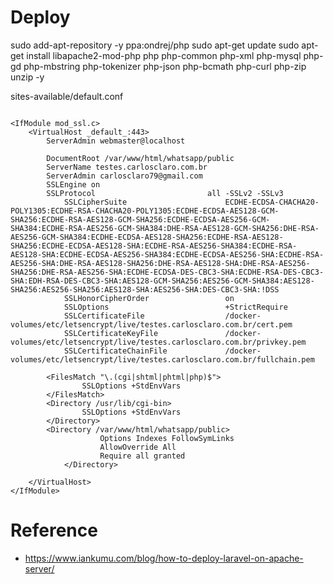 
# Deploy
sudo add-apt-repository -y ppa:ondrej/php
sudo apt-get update
sudo apt-get install libapache2-mod-php php php-common php-xml php-mysql php-gd php-mbstring php-tokenizer php-json php-bcmath php-curl php-zip unzip -y

sites-available/default.conf
```

<IfModule mod_ssl.c>
	<VirtualHost _default_:443>
		ServerAdmin webmaster@localhost
		
		DocumentRoot /var/www/html/whatsapp/public 
		ServerName testes.carlosclaro.com.br
		ServerAdmin carlosclaro79@gmail.com
        SSLEngine on
		SSLProtocol                         all -SSLv2 -SSLv3
	        SSLCipherSuite                      ECDHE-ECDSA-CHACHA20-POLY1305:ECDHE-RSA-CHACHA20-POLY1305:ECDHE-ECDSA-AES128-GCM-SHA256:ECDHE-RSA-AES128-GCM-SHA256:ECDHE-ECDSA-AES256-GCM-SHA384:ECDHE-RSA-AES256-GCM-SHA384:DHE-RSA-AES128-GCM-SHA256:DHE-RSA-AES256-GCM-SHA384:ECDHE-ECDSA-AES128-SHA256:ECDHE-RSA-AES128-SHA256:ECDHE-ECDSA-AES128-SHA:ECDHE-RSA-AES256-SHA384:ECDHE-RSA-AES128-SHA:ECDHE-ECDSA-AES256-SHA384:ECDHE-ECDSA-AES256-SHA:ECDHE-RSA-AES256-SHA:DHE-RSA-AES128-SHA256:DHE-RSA-AES128-SHA:DHE-RSA-AES256-SHA256:DHE-RSA-AES256-SHA:ECDHE-ECDSA-DES-CBC3-SHA:ECDHE-RSA-DES-CBC3-SHA:EDH-RSA-DES-CBC3-SHA:AES128-GCM-SHA256:AES256-GCM-SHA384:AES128-SHA256:AES256-SHA256:AES128-SHA:AES256-SHA:DES-CBC3-SHA:!DSS
        	SSLHonorCipherOrder                 on
	        SSLOptions                          +StrictRequire
        	SSLCertificateFile                  /docker-volumes/etc/letsencrypt/live/testes.carlosclaro.com.br/cert.pem
	        SSLCertificateKeyFile               /docker-volumes/etc/letsencrypt/live/testes.carlosclaro.com.br/privkey.pem
        	SSLCertificateChainFile             /docker-volumes/etc/letsencrypt/live/testes.carlosclaro.com.br/fullchain.pem

        <FilesMatch "\.(cgi|shtml|phtml|php)$">
				SSLOptions +StdEnvVars
		</FilesMatch>
		<Directory /usr/lib/cgi-bin>
				SSLOptions +StdEnvVars
		</Directory>
		<Directory /var/www/html/whatsapp/public>
                	Options Indexes FollowSymLinks
	                AllowOverride All
        	        Require all granted
	        </Directory>

    </VirtualHost>
</IfModule>
```


# Reference
- https://www.iankumu.com/blog/how-to-deploy-laravel-on-apache-server/
